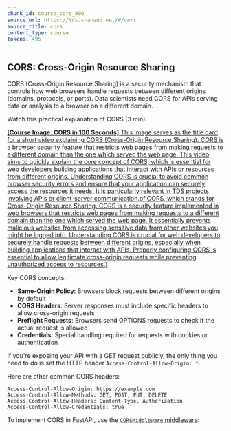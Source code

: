 ```yaml
---
chunk_id: course_cors_000
source_url: https://tds.s-anand.net/#/cors
source_title: cors
content_type: course
tokens: 495
---
```


## CORS: Cross-Origin Resource Sharing

CORS (Cross-Origin Resource Sharing) is a security mechanism that controls how web browsers handle requests between different origins (domains, protocols, or ports). Data scientists need CORS for APIs serving data or analysis to a browser on a different domain.

Watch this practical explanation of CORS (3 min):

[**[Course Image: CORS in 100 Seconds]** This image serves as the title card for a short video explaining CORS (Cross-Origin Resource Sharing). CORS is a browser security feature that restricts web pages from making requests to a different domain than the one which served the web page. This video aims to quickly explain the core concept of CORS, which is essential for web developers building applications that interact with APIs or resources from different origins. Understanding CORS is crucial to avoid common browser security errors and ensure that your application can securely access the resources it needs. It is particularly relevant in TDS projects involving APIs or client-server communication.of CORS, which stands for Cross-Origin Resource Sharing. CORS is a security feature implemented in web browsers that restricts web pages from making requests to a different domain than the one which served the web page. It essentially prevents malicious websites from accessing sensitive data from other websites you might be logged into. Understanding CORS is crucial for web developers to securely handle requests between different origins, especially when building applications that interact with APIs. Properly configuring CORS is essential to allow legitimate cross-origin requests while preventing unauthorized access to resources.)](https://youtu.be/4KHiSt0oLJ0)

Key CORS concepts:

- **Same-Origin Policy**: Browsers block requests between different origins by default
- **CORS Headers**: Server responses must include specific headers to allow cross-origin requests
- **Preflight Requests**: Browsers send OPTIONS requests to check if the actual request is allowed
- **Credentials**: Special handling required for requests with cookies or authentication

If you're exposing your API with a GET request publicly, the only thing you need to do is set the HTTP header `Access-Control-Allow-Origin: *`.

Here are other common CORS headers:

```http
Access-Control-Allow-Origin: https://example.com
Access-Control-Allow-Methods: GET, POST, PUT, DELETE
Access-Control-Allow-Headers: Content-Type, Authorization
Access-Control-Allow-Credentials: true
```

To implement CORS in FastAPI, use the [`CORSMiddleware` middleware](https://fastapi.tiangolo.com/tutorial/cors/):
